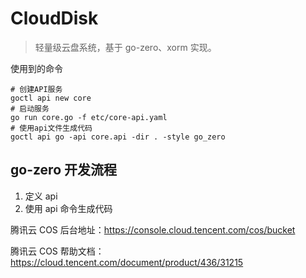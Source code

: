 # CloudDisk

> 轻量级云盘系统，基于 go-zero、xorm 实现。

使用到的命令

```text
# 创建API服务
goctl api new core
# 启动服务
go run core.go -f etc/core-api.yaml
# 使用api文件生成代码
goctl api go -api core.api -dir . -style go_zero
```

## go-zero 开发流程

1. 定义 api
2. 使用 api 命令生成代码

腾讯云 COS 后台地址：https://console.cloud.tencent.com/cos/bucket

腾讯云 COS 帮助文档：https://cloud.tencent.com/document/product/436/31215
